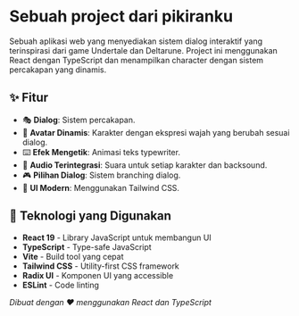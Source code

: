 # Sebuah project dari pikiranku

Sebuah aplikasi web yang menyediakan sistem dialog interaktif yang terinspirasi dari game Undertale dan Deltarune. Project ini menggunakan React dengan TypeScript dan menampilkan character dengan sistem percakapan yang dinamis.

## ✨ Fitur

- 🎭 **Dialog**: Sistem percakapan.
- 🎨 **Avatar Dinamis**: Karakter dengan ekspresi wajah yang berubah sesuai dialog.
- ⌨️ **Efek Mengetik**: Animasi teks typewriter.
- 🎵 **Audio Terintegrasi**: Suara untuk setiap karakter dan backsound.
- 🎮 **Pilihan Dialog**: Sistem branching dialog.
- 🎨 **UI Modern**: Menggunakan Tailwind CSS.

## 🚀 Teknologi yang Digunakan

- **React 19** - Library JavaScript untuk membangun UI
- **TypeScript** - Type-safe JavaScript
- **Vite** - Build tool yang cepat
- **Tailwind CSS** - Utility-first CSS framework
- **Radix UI** - Komponen UI yang accessible
- **ESLint** - Code linting

*Dibuat dengan ❤️ menggunakan React dan TypeScript*